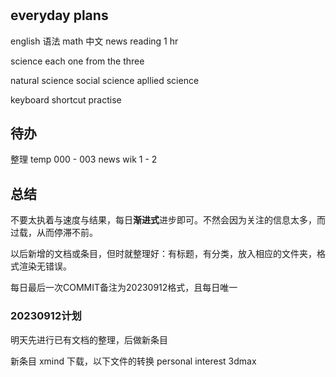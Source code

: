 #

## everyday plans




english 语法
math
中文 news reading  1 hr

science
each one from the three

natural science
social science
apllied science

keyboard shortcut practise

## 待办

整理 
temp 000 - 003
news 
wik 1 - 2

## 总结

不要太执着与速度与结果，每日**渐进式**进步即可。不然会因为关注的信息太多，而过载，从而停滞不前。

以后新增的文档或条目，但时就整理好：有标题，有分类，放入相应的文件夹，格式渲染无错误。

每日最后一次COMMIT备注为20230912格式，且每日唯一


### 20230912计划

明天先进行已有文档的整理，后做新条目




新条目
xmind 下载，以下文件的转换
personal interest
3dmax

